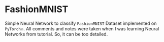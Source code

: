# FashionMNIST
Simple Neural Network to classify `FashionMNIST` Dataset implemented on `PyTorch🔥`.
All comments and notes were taken when I was learning Neural Networks from tutorial.
So, it can be too detailed.
